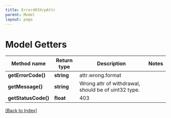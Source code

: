 ```yaml
---
title: Error403XrpAttr
parent: Model
layout: page
---
```


# Model Getters

Method name | Return type | Description | Notes
------------ | ------------- | ------------- | -------------
**getErrorCode()** | **string** | attr.wrong.format |
**getMessage()** | **string** | Wrong attr of withdrawal, should be of uint32 type. |
**getStatusCode()** | **float** | 403 |

[[Back to Index]](../index.md)
